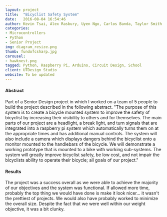 ```yaml
---
layout: project
title:  "Bicyclist Safety System"
date:   2016-08-04 16:54:46
author: Kevin Tsai, Alex Rasbury, Uyen Ngo, Carlos Banda, Taylor Smith
categories:
- Microcontrollers
- Python
- Senior Project
img: diagram_resize.png
thumb: fundofcsharp.jpg
carousel:
- hawknest.png
tagged: Python, Raspberry Pi, Arduino, Circuit Design, School
client: UTDesign Studio
website: To be updated
---
```

#### Abstract
Part of a Senior Design project in which I worked on a team of 5 people to build the project described in the following abstract. "The purpose of this system is to create a bicycle mounted system to improve the safety of bicyclist by increasing their visibility to others and for themselves. The main parts of our project are a headlight, a break light, and turn signals that are integrated into a raspberry pi system which automatically turns them on at the appropriate times and has additional manual controls. The system will also include a camera which displays dangers behind the bicyclist onto a monitor mounted to the handlebars of the bicycle. We will demonstrate a working prototype that is mounted to a bike with working sub-systems. The system will greatly improve bicyclist safety, be low cost, and not impair the bicyclists ability to operate their bicycle; all goals of our project."

#### Results
The project was a success overall as we were able to achieve the majority of our objectives and the system was functional. If allowed more time, probably the top thing we would have done is make it look nicer... it wasn't the prettiest of projects. We would also have probably worked to minimize the overall size. Despite the fact that we were well within our weight objective, it was a bit clunky.